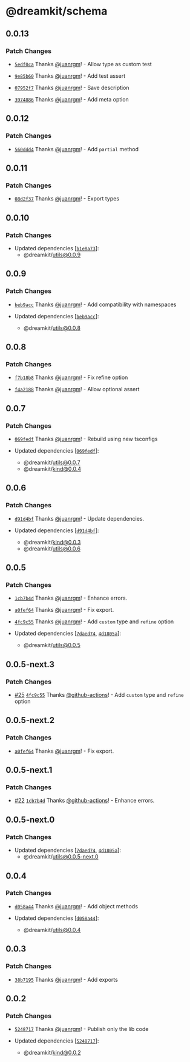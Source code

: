 # @dreamkit/schema

## 0.0.13

### Patch Changes

- [`5edf0ca`](https://github.com/swordev/dreamkit/commit/5edf0ca8f64c547c1cdb766d23eed7bf3ef716d8) Thanks [@juanrgm](https://github.com/juanrgm)! - Allow type as custom test

- [`9e85b60`](https://github.com/swordev/dreamkit/commit/9e85b60cafedb93511d043cc6992b934dc81c87d) Thanks [@juanrgm](https://github.com/juanrgm)! - Add test assert

- [`07952f7`](https://github.com/swordev/dreamkit/commit/07952f73949199961ed21250aebf38a0b95d8674) Thanks [@juanrgm](https://github.com/juanrgm)! - Save description

- [`3974886`](https://github.com/swordev/dreamkit/commit/39748862899cf67ae1f73d4b4ce369dbf146b06c) Thanks [@juanrgm](https://github.com/juanrgm)! - Add meta option

## 0.0.12

### Patch Changes

- [`560ddd4`](https://github.com/swordev/dreamkit/commit/560ddd46d1e95bae3bf5fb346fedc3681fc8b7b1) Thanks [@juanrgm](https://github.com/juanrgm)! - Add `partial` method

## 0.0.11

### Patch Changes

- [`08d2f37`](https://github.com/swordev/dreamkit/commit/08d2f3752a65620588231643397cc1e587061aec) Thanks [@juanrgm](https://github.com/juanrgm)! - Export types

## 0.0.10

### Patch Changes

- Updated dependencies [[`b1e8a73`](https://github.com/swordev/dreamkit/commit/b1e8a7311ade79056df288f98bc78e9fced5e0b0)]:
  - @dreamkit/utils@0.0.9

## 0.0.9

### Patch Changes

- [`beb9acc`](https://github.com/swordev/dreamkit/commit/beb9acc40bd70f3ef5e6498f22dd6670d34d433e) Thanks [@juanrgm](https://github.com/juanrgm)! - Add compatibility with namespaces

- Updated dependencies [[`beb9acc`](https://github.com/swordev/dreamkit/commit/beb9acc40bd70f3ef5e6498f22dd6670d34d433e)]:
  - @dreamkit/utils@0.0.8

## 0.0.8

### Patch Changes

- [`f7b18b8`](https://github.com/swordev/dreamkit/commit/f7b18b83e32f59cc0823d9c31afb6f97f299b523) Thanks [@juanrgm](https://github.com/juanrgm)! - Fix refine option

- [`f4a2188`](https://github.com/swordev/dreamkit/commit/f4a2188556de3e64cf378943cc7660a96ca55583) Thanks [@juanrgm](https://github.com/juanrgm)! - Allow optional assert

## 0.0.7

### Patch Changes

- [`069fedf`](https://github.com/swordev/dreamkit/commit/069fedf9869aed1b257e1c207f5a041dcde2c0b9) Thanks [@juanrgm](https://github.com/juanrgm)! - Rebuild using new tsconfigs

- Updated dependencies [[`069fedf`](https://github.com/swordev/dreamkit/commit/069fedf9869aed1b257e1c207f5a041dcde2c0b9)]:
  - @dreamkit/utils@0.0.7
  - @dreamkit/kind@0.0.4

## 0.0.6

### Patch Changes

- [`d91d4bf`](https://github.com/swordev/dreamkit/commit/d91d4bf13150ac7cb49228cf9ab31983b96f5214) Thanks [@juanrgm](https://github.com/juanrgm)! - Update dependencies.

- Updated dependencies [[`d91d4bf`](https://github.com/swordev/dreamkit/commit/d91d4bf13150ac7cb49228cf9ab31983b96f5214)]:
  - @dreamkit/kind@0.0.3
  - @dreamkit/utils@0.0.6

## 0.0.5

### Patch Changes

- [`1cb7b4d`](https://github.com/swordev/dreamkit/commit/1cb7b4da8f66a0c961f9bd4186218c7edd780869) Thanks [@juanrgm](https://github.com/juanrgm)! - Enhance errors.

- [`a0fef64`](https://github.com/swordev/dreamkit/commit/a0fef64ce6c98e7859f5a26463e56f2289649825) Thanks [@juanrgm](https://github.com/juanrgm)! - Fix export.

- [`4fc9c55`](https://github.com/swordev/dreamkit/commit/4fc9c55b222650df04c9c644d208f7f11fed5dd9) Thanks [@juanrgm](https://github.com/juanrgm)! - Add `custom` type and `refine` option

- Updated dependencies [[`7daed74`](https://github.com/swordev/dreamkit/commit/7daed74d6c5f5518b749d054e0bb2a6fa7e3e6b6), [`4d1805a`](https://github.com/swordev/dreamkit/commit/4d1805a8d3bfd1f844e9c474a61fd71ac12a6c0a)]:
  - @dreamkit/utils@0.0.5

## 0.0.5-next.3

### Patch Changes

- [#25](https://github.com/swordev/dreamkit/pull/25) [`4fc9c55`](https://github.com/swordev/dreamkit/commit/4fc9c55b222650df04c9c644d208f7f11fed5dd9) Thanks [@github-actions](https://github.com/apps/github-actions)! - Add `custom` type and `refine` option

## 0.0.5-next.2

### Patch Changes

- [`a0fef64`](https://github.com/swordev/dreamkit/commit/a0fef64ce6c98e7859f5a26463e56f2289649825) Thanks [@juanrgm](https://github.com/juanrgm)! - Fix export.

## 0.0.5-next.1

### Patch Changes

- [#22](https://github.com/swordev/dreamkit/pull/22) [`1cb7b4d`](https://github.com/swordev/dreamkit/commit/1cb7b4da8f66a0c961f9bd4186218c7edd780869) Thanks [@github-actions](https://github.com/apps/github-actions)! - Enhance errors.

## 0.0.5-next.0

### Patch Changes

- Updated dependencies [[`7daed74`](https://github.com/swordev/dreamkit/commit/7daed74d6c5f5518b749d054e0bb2a6fa7e3e6b6), [`4d1805a`](https://github.com/swordev/dreamkit/commit/4d1805a8d3bfd1f844e9c474a61fd71ac12a6c0a)]:
  - @dreamkit/utils@0.0.5-next.0

## 0.0.4

### Patch Changes

- [`d058a44`](https://github.com/swordev/dreamkit/commit/d058a44f05200cb1eae3a707510bcb497203cb8d) Thanks [@juanrgm](https://github.com/juanrgm)! - Add object methods

- Updated dependencies [[`d058a44`](https://github.com/swordev/dreamkit/commit/d058a44f05200cb1eae3a707510bcb497203cb8d)]:
  - @dreamkit/utils@0.0.4

## 0.0.3

### Patch Changes

- [`38b7195`](https://github.com/swordev/dreamkit/commit/38b7195b9da5a2b4329576fc808dba9cd8219326) Thanks [@juanrgm](https://github.com/juanrgm)! - Add exports

## 0.0.2

### Patch Changes

- [`5248717`](https://github.com/swordev/dreamkit/commit/52487177cdbc7f90643bfcffa807f682cca84704) Thanks [@juanrgm](https://github.com/juanrgm)! - Publish only the lib code

- Updated dependencies [[`5248717`](https://github.com/swordev/dreamkit/commit/52487177cdbc7f90643bfcffa807f682cca84704)]:
  - @dreamkit/kind@0.0.2
